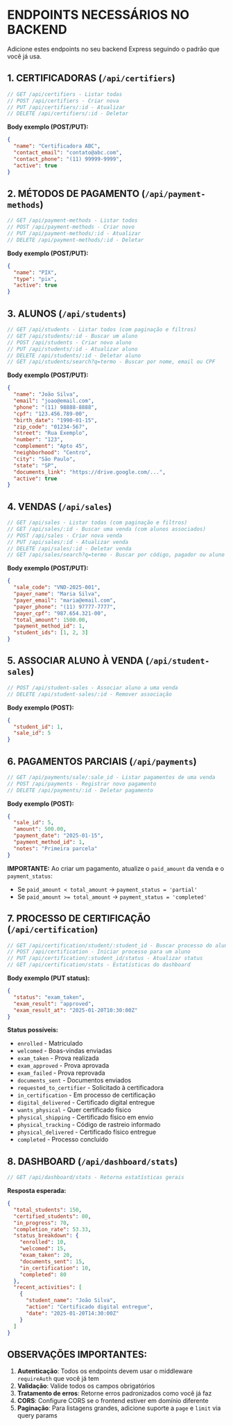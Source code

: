 # ENDPOINTS NECESSÁRIOS NO BACKEND

Adicione estes endpoints no seu backend Express seguindo o padrão que você já usa.

## 1. CERTIFICADORAS (`/api/certifiers`)

```javascript
// GET /api/certifiers - Listar todas
// POST /api/certifiers - Criar nova
// PUT /api/certifiers/:id - Atualizar
// DELETE /api/certifiers/:id - Deletar
```

**Body exemplo (POST/PUT):**
```json
{
  "name": "Certificadora ABC",
  "contact_email": "contato@abc.com",
  "contact_phone": "(11) 99999-9999",
  "active": true
}
```

## 2. MÉTODOS DE PAGAMENTO (`/api/payment-methods`)

```javascript
// GET /api/payment-methods - Listar todos
// POST /api/payment-methods - Criar novo
// PUT /api/payment-methods/:id - Atualizar
// DELETE /api/payment-methods/:id - Deletar
```

**Body exemplo (POST/PUT):**
```json
{
  "name": "PIX",
  "type": "pix",
  "active": true
}
```

## 3. ALUNOS (`/api/students`)

```javascript
// GET /api/students - Listar todos (com paginação e filtros)
// GET /api/students/:id - Buscar um aluno
// POST /api/students - Criar novo aluno
// PUT /api/students/:id - Atualizar aluno
// DELETE /api/students/:id - Deletar aluno
// GET /api/students/search?q=termo - Buscar por nome, email ou CPF
```

**Body exemplo (POST/PUT):**
```json
{
  "name": "João Silva",
  "email": "joao@email.com",
  "phone": "(11) 98888-8888",
  "cpf": "123.456.789-00",
  "birth_date": "1990-01-15",
  "zip_code": "01234-567",
  "street": "Rua Exemplo",
  "number": "123",
  "complement": "Apto 45",
  "neighborhood": "Centro",
  "city": "São Paulo",
  "state": "SP",
  "documents_link": "https://drive.google.com/...",
  "active": true
}
```

## 4. VENDAS (`/api/sales`)

```javascript
// GET /api/sales - Listar todas (com paginação e filtros)
// GET /api/sales/:id - Buscar uma venda (com alunos associados)
// POST /api/sales - Criar nova venda
// PUT /api/sales/:id - Atualizar venda
// DELETE /api/sales/:id - Deletar venda
// GET /api/sales/search?q=termo - Buscar por código, pagador ou aluno
```

**Body exemplo (POST/PUT):**
```json
{
  "sale_code": "VND-2025-001",
  "payer_name": "Maria Silva",
  "payer_email": "maria@email.com",
  "payer_phone": "(11) 97777-7777",
  "payer_cpf": "987.654.321-00",
  "total_amount": 1500.00,
  "payment_method_id": 1,
  "student_ids": [1, 2, 3]
}
```

## 5. ASSOCIAR ALUNO À VENDA (`/api/student-sales`)

```javascript
// POST /api/student-sales - Associar aluno a uma venda
// DELETE /api/student-sales/:id - Remover associação
```

**Body exemplo (POST):**
```json
{
  "student_id": 1,
  "sale_id": 5
}
```

## 6. PAGAMENTOS PARCIAIS (`/api/payments`)

```javascript
// GET /api/payments/sale/:sale_id - Listar pagamentos de uma venda
// POST /api/payments - Registrar novo pagamento
// DELETE /api/payments/:id - Deletar pagamento
```

**Body exemplo (POST):**
```json
{
  "sale_id": 5,
  "amount": 500.00,
  "payment_date": "2025-01-15",
  "payment_method_id": 1,
  "notes": "Primeira parcela"
}
```

**IMPORTANTE:** Ao criar um pagamento, atualize o `paid_amount` da venda e o `payment_status`:
- Se `paid_amount < total_amount` → `payment_status = 'partial'`
- Se `paid_amount >= total_amount` → `payment_status = 'completed'`

## 7. PROCESSO DE CERTIFICAÇÃO (`/api/certification`)

```javascript
// GET /api/certification/student/:student_id - Buscar processo do aluno
// POST /api/certification - Iniciar processo para um aluno
// PUT /api/certification/:student_id/status - Atualizar status
// GET /api/certification/stats - Estatísticas do dashboard
```

**Body exemplo (PUT status):**
```json
{
  "status": "exam_taken",
  "exam_result": "approved",
  "exam_result_at": "2025-01-20T10:30:00Z"
}
```

**Status possíveis:**
- `enrolled` - Matriculado
- `welcomed` - Boas-vindas enviadas
- `exam_taken` - Prova realizada
- `exam_approved` - Prova aprovada
- `exam_failed` - Prova reprovada
- `documents_sent` - Documentos enviados
- `requested_to_certifier` - Solicitado à certificadora
- `in_certification` - Em processo de certificação
- `digital_delivered` - Certificado digital entregue
- `wants_physical` - Quer certificado físico
- `physical_shipping` - Certificado físico em envio
- `physical_tracking` - Código de rastreio informado
- `physical_delivered` - Certificado físico entregue
- `completed` - Processo concluído

## 8. DASHBOARD (`/api/dashboard/stats`)

```javascript
// GET /api/dashboard/stats - Retorna estatísticas gerais
```

**Resposta esperada:**
```json
{
  "total_students": 150,
  "certified_students": 80,
  "in_progress": 70,
  "completion_rate": 53.33,
  "status_breakdown": {
    "enrolled": 10,
    "welcomed": 15,
    "exam_taken": 20,
    "documents_sent": 15,
    "in_certification": 10,
    "completed": 80
  },
  "recent_activities": [
    {
      "student_name": "João Silva",
      "action": "Certificado digital entregue",
      "date": "2025-01-20T14:30:00Z"
    }
  ]
}
```

## OBSERVAÇÕES IMPORTANTES:

1. **Autenticação**: Todos os endpoints devem usar o middleware `requireAuth` que você já tem
2. **Validação**: Valide todos os campos obrigatórios
3. **Tratamento de erros**: Retorne erros padronizados como você já faz
4. **CORS**: Configure CORS se o frontend estiver em domínio diferente
5. **Paginação**: Para listagens grandes, adicione suporte a `page` e `limit` via query params
